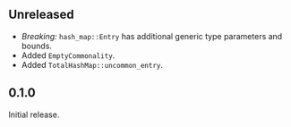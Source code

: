 ## Unreleased

- *Breaking:* `hash_map::Entry` has additional generic type parameters and bounds.
- Added `EmptyCommonality`.
- Added `TotalHashMap::uncommon_entry`.

## 0.1.0

Initial release.

